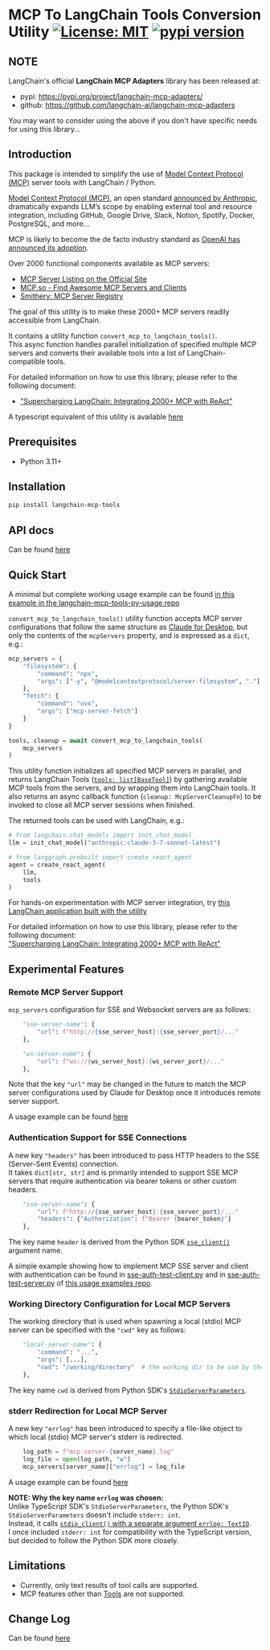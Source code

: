 # MCP To LangChain Tools Conversion Utility [![License: MIT](https://img.shields.io/badge/License-MIT-blue.svg)](https://github.com/hideya/langchain-mcp-tools-py/blob/main/LICENSE) [![pypi version](https://img.shields.io/pypi/v/langchain-mcp-tools.svg)](https://pypi.org/project/langchain-mcp-tools/)

## NOTE

LangChain's official **LangChain MCP Adapters** library has been released at:
- pypi: https://pypi.org/project/langchain-mcp-adapters/
- github: https://github.com/langchain-ai/langchain-mcp-adapters

You may want to consider using the above if you don't have specific needs for using this library...

## Introduction

This package is intended to simplify the use of
[Model Context Protocol (MCP)](https://modelcontextprotocol.io/)
server tools with LangChain / Python.

[Model Context Protocol (MCP)](https://modelcontextprotocol.io/),
an open standard
[announced by Anthropic](https://www.anthropic.com/news/model-context-protocol),
dramatically expands LLM’s scope
by enabling external tool and resource integration, including
GitHub, Google Drive, Slack, Notion, Spotify, Docker, PostgreSQL, and more…

MCP is likely to become the de facto industry standard as 
[OpenAI has announced its adoption](https://techcrunch.com/2025/03/26/openai-adopts-rival-anthropics-standard-for-connecting-ai-models-to-data).

Over 2000 functional components available as MCP servers:

- [MCP Server Listing on the Official Site](https://github.com/modelcontextprotocol/servers?tab=readme-ov-file#model-context-protocol-servers)
- [MCP.so - Find Awesome MCP Servers and Clients](https://mcp.so/)
- [Smithery: MCP Server Registry](https://smithery.ai/)

The goal of this utility is to make these 2000+ MCP servers readily accessible from LangChain.

It contains a utility function `convert_mcp_to_langchain_tools()`.  
This async function handles parallel initialization of specified multiple MCP servers
and converts their available tools into a list of LangChain-compatible tools.

For detailed information on how to use this library, please refer to the following document:
- ["Supercharging LangChain: Integrating 2000+ MCP with ReAct"](https://medium.com/@h1deya/supercharging-langchain-integrating-450-mcp-with-react-d4e467cbf41a)

A typescript equivalent of this utility is available
[here](https://www.npmjs.com/package/@h1deya/langchain-mcp-tools)

## Prerequisites

- Python 3.11+

## Installation

```bash
pip install langchain-mcp-tools
```

## API docs

Can be found [here](https://hideya.github.io/langchain-mcp-tools-py/)


## Quick Start

A minimal but complete working usage example can be found
[in this example in the langchain-mcp-tools-py-usage repo](https://github.com/hideya/langchain-mcp-tools-py-usage/blob/main/src/example.py)

`convert_mcp_to_langchain_tools()` utility function accepts MCP server configurations
that follow the same structure as
[Claude for Desktop](https://modelcontextprotocol.io/quickstart/user),
but only the contents of the `mcpServers` property,
and is expressed as a `dict`, e.g.:

```python
mcp_servers = {
    "filesystem": {
        "command": "npx",
        "args": ["-y", "@modelcontextprotocol/server-filesystem", "."]
    },
    "fetch": {
        "command": "uvx",
        "args": ["mcp-server-fetch"]
    }
}

tools, cleanup = await convert_mcp_to_langchain_tools(
    mcp_servers
)
```

This utility function initializes all specified MCP servers in parallel,
and returns LangChain Tools
([`tools: list[BaseTool]`](https://python.langchain.com/api_reference/core/tools/langchain_core.tools.base.BaseTool.html#langchain_core.tools.base.BaseTool))
by gathering available MCP tools from the servers,
and by wrapping them into LangChain tools.
It also returns an async callback function (`cleanup: McpServerCleanupFn`)
to be invoked to close all MCP server sessions when finished.

The returned tools can be used with LangChain, e.g.:

```python
# from langchain.chat_models import init_chat_model
llm = init_chat_model("anthropic:claude-3-7-sonnet-latest")

# from langgraph.prebuilt import create_react_agent
agent = create_react_agent(
    llm,
    tools
)
```

For hands-on experimentation with MCP server integration,
try [this LangChain application built with the utility](https://github.com/hideya/mcp-client-langchain-py)

For detailed information on how to use this library, please refer to the following document:  
["Supercharging LangChain: Integrating 2000+ MCP with ReAct"](https://medium.com/@h1deya/supercharging-langchain-integrating-450-mcp-with-react-d4e467cbf41a)

## Experimental Features

### Remote MCP Server Support

`mcp_servers` configuration for SSE and Websocket servers are as follows:

```python
    "sse-server-name": {
        "url": f"http://{sse_server_host}:{sse_server_port}/..."
    },

    "ws-server-name": {
        "url": f"ws://{ws_server_host}:{ws_server_port}/..."
    },
```

Note that the key `"url"` may be changed in the future to match
the MCP server configurations used by Claude for Desktop once
it introduces remote server support.

A usage example can be found [here](https://github.com/hideya/langchain-mcp-tools-py-usage/blob/3bd35d9fb49f4b631fe3d0cc8491d43cbf69693b/src/example.py#L43-L54)

### Authentication Support for SSE Connections

A new key `"headers"` has been introduced to pass HTTP headers to the SSE (Server-Sent Events) connection.  
It takes  `dict[str, str]` and is primarily intended to support SSE MCP servers
that require authentication via bearer tokens or other custom headers.

```python
    "sse-server-name": {
        "url": f"http://{sse_server_host}:{sse_server_port}/..."
        "headers": {"Authorization": f"Bearer {bearer_token}"}
    },
```

The key name `header` is derived from the Python SDK
[`sse_client()`](https://github.com/modelcontextprotocol/python-sdk/blob/babb477dffa33f46cdc886bc885eb1d521151430/src/mcp/client/sse.py#L24) argument name.

A simple example showing how to implement MCP SSE server and client with authentication can be found
in [sse-auth-test-client.py](https://github.com/hideya/langchain-mcp-tools-py-usage/tree/main/src/sse-auth-test-client.py)
and in [sse-auth-test-server.py](https://github.com/hideya/langchain-mcp-tools-py-usage/tree/main/src/sse-auth-test-server.py)
of [this usage examples repo](https://github.com/hideya/langchain-mcp-tools-py-usage).

### Working Directory Configuration for Local MCP Servers

The working directory that is used when spawning a local (stdio) MCP server
can be specified with the `"cwd"` key as follows:

```python
    "local-server-name": {
        "command": "...",
        "args": [...],
        "cwd": "/working/directory"  # the working dir to be use by the server
    },
```

The key name `cwd` is derived from
Python SDK's [`StdioServerParameters`](https://github.com/modelcontextprotocol/python-sdk/blob/babb477dffa33f46cdc886bc885eb1d521151430/src/mcp/client/stdio/__init__.py#L76-L77).

### stderr Redirection for Local MCP Server

A new key `"errlog"` has been introduced to specify a file-like object
to which local (stdio) MCP server's stderr is redirected.

```python
    log_path = f"mcp-server-{server_name}.log"
    log_file = open(log_path, "w")
    mcp_servers[server_name]["errlog"] = log_file
```

A usage example can be found [here](https://github.com/hideya/langchain-mcp-tools-py-usage/blob/3bd35d9fb49f4b631fe3d0cc8491d43cbf69693b/src/example.py#L88-L108)

**NOTE: Why the key name `errlog` was chosen:**  
Unlike TypeScript SDK's `StdioServerParameters`, the Python
SDK's `StdioServerParameters` doesn't include `stderr: int`.  
Instead, it calls [`stdio_client()` with a separate argument
`errlog: TextIO`](https://github.com/modelcontextprotocol/python-sdk/blob/babb477dffa33f46cdc886bc885eb1d521151430/src/mcp/client/stdio/__init__.py#L96).  
I once included `stderr: int` for
compatibility with the TypeScript version, but decided to
follow the Python SDK more closely.

## Limitations

- Currently, only text results of tool calls are supported.
- MCP features other than [Tools](https://modelcontextprotocol.io/docs/concepts/tools) are not supported.

## Change Log

Can be found [here](https://github.com/hideya/langchain-mcp-tools-py/blob/main/CHANGELOG.md)
